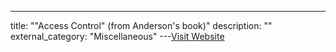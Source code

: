 ---
title: ""Access Control" (from Anderson's book)"
description: ""
external_category: "Miscellaneous"
---[Visit Website](https://www.cl.cam.ac.uk/~rja14/Papers/SEv2-c04.pdf)

